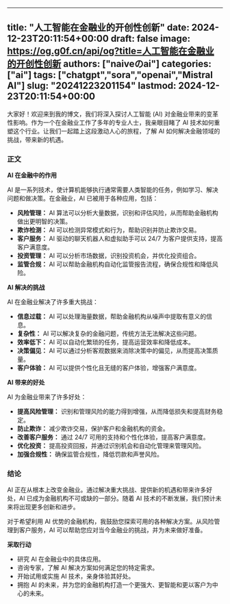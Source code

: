 
---
title: "人工智能在金融业的开创性创新"
date: 2024-12-23T20:11:54+00:00
draft: false
image: https://og.g0f.cn/api/og?title=人工智能在金融业的开创性创新
authors: ["naiveのai"]
categories: ["ai"]
tags: ["chatgpt","sora","openai","Mistral AI"]
slug: "20241223201154"
lastmod: 2024-12-23T20:11:54+00:00
---
大家好！欢迎来到我的博文，我们将深入探讨人工智能 (AI) 对金融业带来的变革性影响。作为一个在金融业工作了多年的专业人士，我亲眼目睹了 AI 技术如何重塑这个行业。让我们一起踏上这段激动人心的旅程，了解 AI 如何解决金融领域的挑战，带来新的机遇。

### 正文

**AI 在金融中的作用**

AI 是一系列技术，使计算机能够执行通常需要人类智能的任务，例如学习、解决问题和做决策。在金融业，AI 已被用于各种应用，包括：

* **风险管理：** AI 算法可以分析大量数据，识别和评估风险，从而帮助金融机构做出更明智的决策。
* **欺诈检测：** AI 可以检测异常模式和行为，帮助识别并防止欺诈交易。
* **客户服务：** AI 驱动的聊天机器人和虚拟助手可以 24/7 为客户提供支持，提高客户满意度。
* **投资管理：** AI 可以分析市场数据，识别投资机会，并优化投资组合。
* **监管合规：** AI 可以帮助金融机构自动化监管报告流程，确保合规性和降低风险。

**AI 解决的挑战**

AI 在金融业解决了许多重大挑战：

* **信息过载：** AI 可以处理海量数据，帮助金融机构从噪声中提取有意义的信息。
* **复杂性：** AI 可以解决复杂的金融问题，传统方法无法解决这些问题。
* **效率低下：** AI 可以自动化繁琐的任务，提高运营效率和降低成本。
* **决策偏见：** AI 可以通过分析客观数据来消除决策中的偏见，从而提高决策质量。
* **客户体验：** AI 可以提供个性化且无缝的客户体验，增强客户满意度。

**AI 带来的好处**

AI 为金融业带来了许多好处：

* **提高风险管理：** 识别和管理风险的能力得到增强，从而降低损失和提高财务稳定。
* **防止欺诈：** 减少欺诈交易，保护客户和金融机构的资金。
* **改善客户服务：** 通过 24/7 可用的支持和个性化体验，提高客户满意度。
* **优化投资：** 提高投资回报，并通过识别机会和自动化管理来管理风险。
* **加强合规性：** 确保监管合规性，降低罚款和声誉风险。

### 结论

AI 正在从根本上改变金融业。通过解决重大挑战、提供新的机遇和带来许多好处，AI 已成为金融机构不可或缺的一部分。随着 AI 技术的不断发展，我们预计未来将出现更多创新和进步。

对于希望利用 AI 优势的金融机构，我鼓励您探索可用的各种解决方案。从风险管理到客户服务，AI 可以帮助您应对当今金融业的挑战，并为未来做好准备。

**采取行动**

* 研究 AI 在金融业中的具体应用。
* 咨询专家，了解 AI 解决方案如何满足您的特定需求。
* 开始试用或实施 AI 技术，亲身体验其好处。
* 拥抱 AI 的未来，并为您的金融机构打造一个更强大、更智能和更以客户为中心的未来。